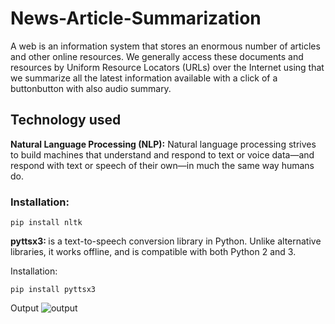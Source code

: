 # News-Article-Summarization
A web is an information system that stores an enormous number of articles and other online resources. We generally access these documents and resources by Uniform Resource Locators (URLs) over the Internet using that we summarize all the latest information available with a click of a buttonbutton with also audio summary.

## Technology used
<b>Natural Language Processing (NLP):</b> Natural language processing strives to build machines that understand and respond to text or voice data—and respond with text or speech of their own—in much the same way humans do.

### Installation:
```
pip install nltk 
```
<b>pyttsx3: </b>is a text-to-speech conversion library in Python. Unlike alternative libraries, it works offline, and is compatible with both Python 2 and 3.

Installation:
```
pip install pyttsx3
```
Output
![output](https://user-images.githubusercontent.com/55582956/202168383-92cc4f36-6c36-451b-a102-5d94d4ae9134.jpg)
